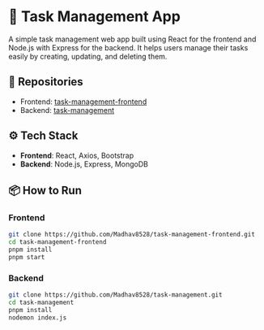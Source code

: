 # 📝 Task Management App

A simple task management web app built using React for the frontend and Node.js with Express for the backend. It helps users manage their tasks easily by creating, updating, and deleting them.

## 🔗 Repositories

- Frontend: [task-management-frontend](https://github.com/Madhav8528/task-management-frontend)  
- Backend: [task-management](https://github.com/Madhav8528/task-management)

## ⚙️ Tech Stack

- **Frontend**: React, Axios, Bootstrap
- **Backend**: Node.js, Express, MongoDB

## 📦 How to Run

### Frontend

```bash
git clone https://github.com/Madhav8528/task-management-frontend.git
cd task-management-frontend
pnpm install
pnpm start
```

### Backend

```bash
git clone https://github.com/Madhav8528/task-management.git
cd task-management
pnpm install
nodemon index.js
```


